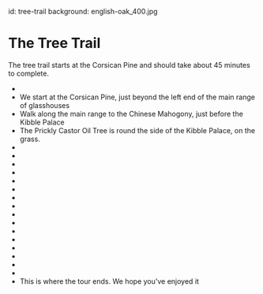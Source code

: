 id: tree-trail
background: english-oak_400.jpg

# The Tree Trail

The tree trail starts at the Corsican Pine and should take about 45 minutes to complete.

* [](700)
* [](701)
  We start at the Corsican Pine, just beyond the left end of the main range of glasshouses
* [](702)
  Walk along the main range to the Chinese Mahogony, just before the Kibble Palace
* [](703)
  The Prickly Castor Oil Tree is round the side of the Kibble Palace, on the grass.
* [](704)
* [](705)
* [](706)
* [](707)
* [](708)
* [](709)
* [](710)
* [](711)
* [](712)
* [](713)
* [](714)
* [](715)
* [](716)
* [](717)
* [](718)
* [](719)
* [](720)
  This is where the tour ends.  We hope you've enjoyed it